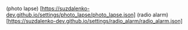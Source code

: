 (photo lapse) [https://suzdalenko-dev.github.io/settings/photo_lapse/photo_lapse.json]
(radio alarm) [https://suzdalenko-dev.github.io/settings/radio_alarm/radio_alarm.json]
